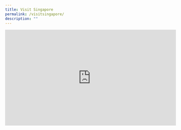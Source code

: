 ```yaml
---
title: Visit Singapore
permalink: /visitsingapore/
description: ""
---
```

 <div class="bp-youtube">
                                <iframe allowfullscreen="" allow="accelerometer; autoplay; encrypted-media; gyroscope; picture-in-picture" frameborder="0" src="https://www.youtube.com/embed/aFLHEu74ivw?rel=0" height="315" width="560" title="youtube video: protection from online falsehoods"></iframe>
                            </div>